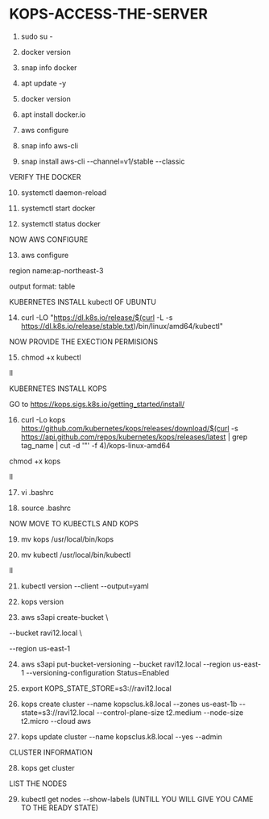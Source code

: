 # KOPS-ACCESS-THE-SERVER

1. sudo su -

2. docker version

3. snap info docker

4. apt update -y

5. docker version

6. apt install docker.io

7. aws configure

8. snap info aws-cli

9. snap install aws-cli --channel=v1/stable --classic

VERIFY THE DOCKER

10. systemctl daemon-reload

11. systemctl start docker

12. systemctl status docker

NOW AWS CONFIGURE

13. aws configure

region name:ap-northeast-3

output format: table

KUBERNETES INSTALL kubectl OF UBUNTU

14. curl -LO "https://dl.k8s.io/release/$(curl -L -s https://dl.k8s.io/release/stable.txt)/bin/linux/amd64/kubectl"

NOW PROVIDE THE EXECTION PERMISIONS

15. chmod +x kubectl

ll

KUBERNETES INSTALL KOPS

GO to https://kops.sigs.k8s.io/getting_started/install/

16. curl -Lo kops https://github.com/kubernetes/kops/releases/download/$(curl -s https://api.github.com/repos/kubernetes/kops/releases/latest | grep tag_name | cut -d '"' -f 4)/kops-linux-amd64

chmod +x kops

ll

17. vi .bashrc

18. source .bashrc

NOW MOVE TO KUBECTLS AND KOPS

19. mv kops /usr/local/bin/kops

20. mv kubectl /usr/local/bin/kubectl

ll

21. kubectl version --client --output=yaml

22. kops version

23. aws s3api create-bucket \

--bucket ravi12.local \

--region us-east-1


24. aws s3api put-bucket-versioning --bucket ravi12.local --region us-east-1 --versioning-configuration Status=Enabled

25. export KOPS_STATE_STORE=s3://ravi12.local

26. kops create cluster --name kopsclus.k8.local --zones us-east-1b --state=s3://ravi12.local --control-plane-size t2.medium --node-size t2.micro --cloud aws

27. kops update cluster --name kopsclus.k8.local --yes --admin

CLUSTER INFORMATION

28. kops get cluster

LIST THE NODES

29. kubectl get nodes --show-labels (UNTILL YOU WILL GIVE YOU CAME TO THE READY STATE)
